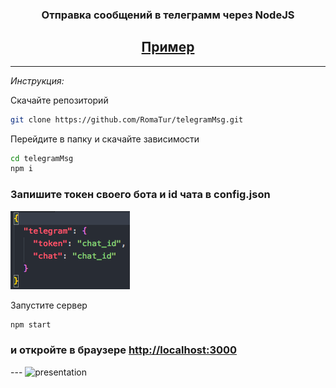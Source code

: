 
<h3 align='center'><b>Отправка сообщений в телеграмм через NodeJS</b></h3>

<h2 align='center'>
<a href='http://romatur.xyz:3003' target='_blank'>Пример</a>
</h2>

---

*Инструкция:*

Скачайте репозиторий
``` bash
git clone https://github.com/RomaTur/telegramMsg.git
```

Перейдите в папку и скачайте зависимости
``` bash
cd telegramMsg
npm i
```

### Запишите токен своего бота и id чата в config.json

<img src="https://raw.githubusercontent.com/RomaTur/telegramMsg/master/markdown/config.png" alt="config" width='191px' height='125px'>

Запустите сервер
``` bash
npm start
```

 <h3>и откройте в браузере <a href='http://localhost:3000' target='_blank'>http://localhost:3000</a></h3>
---

<img src="https://media.giphy.com/media/xThta3HxApJjJe56zm/giphy.gif" alt="presentation" width='480px' height='404px'>

